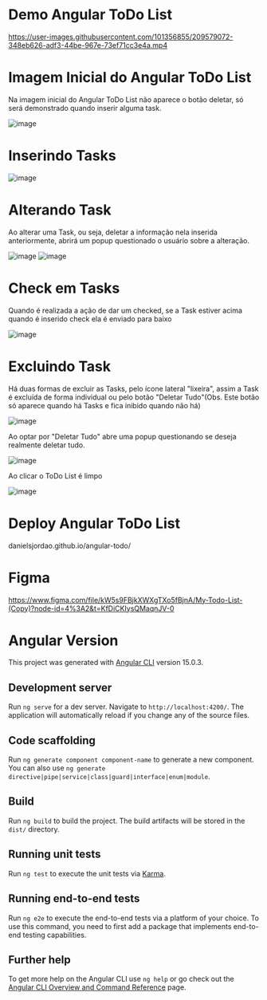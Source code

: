 # Demo Angular ToDo List

https://user-images.githubusercontent.com/101356855/209579072-348eb626-adf3-44be-967e-73ef71cc3e4a.mp4

# Imagem Inicial do Angular ToDo List

Na imagem inicial do Angular ToDo List não aparece o botão deletar, só será demonstrado quando inserir alguma task.

![image](https://user-images.githubusercontent.com/101356855/210990700-0cceaceb-71a6-47c2-9a97-035be71f06eb.png)

# Inserindo Tasks

![image](https://user-images.githubusercontent.com/101356855/210990998-6a6f68fa-eff3-4165-9fbc-7cda5e4e060a.png)

# Alterando Task
Ao alterar uma Task, ou seja, deletar a informação nela inserida anteriormente, abrirá um popup questionado o usuário sobre a alteração.

![image](https://user-images.githubusercontent.com/101356855/210991621-aeeb85a4-25f2-4613-8785-5642f132be79.png)
![image](https://user-images.githubusercontent.com/101356855/210991883-ed419212-f6da-42e7-85ee-6f35ee799603.png)

# Check em Tasks

Quando é realizada a ação de dar um checked, se a Task estiver acima quando é inserido check ela é enviado para baixo

![image](https://user-images.githubusercontent.com/101356855/210992847-e3772269-6eb6-4d39-90c5-03684f1c8935.png)

# Excluindo Task

Há duas formas de excluir as Tasks, pelo ícone lateral "lixeira", assim a Task é excluída de forma individual ou pelo botão "Deletar Tudo"(Obs. Este botão só aparece quando há Tasks e fica inibido quando não há)

![image](https://user-images.githubusercontent.com/101356855/210994232-f7c6c573-6228-4ed8-bef1-e6124538d582.png)

Ao optar por "Deletar Tudo" abre uma popup questionando se deseja realmente deletar tudo.

![image](https://user-images.githubusercontent.com/101356855/210994805-4e2a82b0-5f27-4bd3-b0fc-5cec74db5b22.png)

Ao clicar o ToDo List é limpo

![image](https://user-images.githubusercontent.com/101356855/210995225-6d3585b5-bbd6-445a-af93-be70b8925f1f.png)

# Deploy Angular ToDo List

danielsjordao.github.io/angular-todo/

# Figma
https://www.figma.com/file/kW5s9FBjkXWXgTXo5fBjnA/My-Todo-List-(Copy)?node-id=4%3A2&t=KfDiCKIysQMaqnJV-0

# Angular Version

This project was generated with [Angular CLI](https://github.com/angular/angular-cli) version 15.0.3.

## Development server

Run `ng serve` for a dev server. Navigate to `http://localhost:4200/`. The application will automatically reload if you change any of the source files.

## Code scaffolding

Run `ng generate component component-name` to generate a new component. You can also use `ng generate directive|pipe|service|class|guard|interface|enum|module`.

## Build

Run `ng build` to build the project. The build artifacts will be stored in the `dist/` directory.

## Running unit tests

Run `ng test` to execute the unit tests via [Karma](https://karma-runner.github.io).

## Running end-to-end tests

Run `ng e2e` to execute the end-to-end tests via a platform of your choice. To use this command, you need to first add a package that implements end-to-end testing capabilities.

## Further help

To get more help on the Angular CLI use `ng help` or go check out the [Angular CLI Overview and Command Reference](https://angular.io/cli) page.
